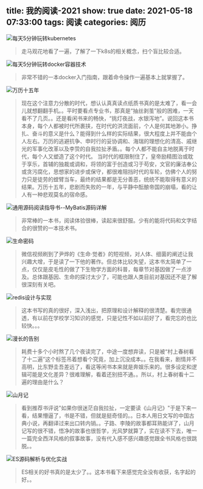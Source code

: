 title: 我的阅读-2021
show: true
date: 2021-05-18 07:33:00
tags: 阅读
categories: 阅历
---
![每天5分钟玩转kubernetes](https://img1.doubanio.com/view/subject/s/p/s29731157.jpg)
> 走马观花地看了一遍，了解了一下k8s的相关概念，扫个盲比较合适。

![每天5分钟玩转docker容器技术](https://img1.doubanio.com/view/subject/s/p/s29623609.jpg)
> 非常不错的一本docker入门指南，跟着命令操作一遍基本上就掌握了。

![万历十五年](https://img9.doubanio.com/view/subject/s/p/s1800355.jpg)
> 现在这个注意力分散的时代，想认认真真读点纸质书真的是太难了，看一会儿就想翻翻手机。。平时要看点专业书，那真是“抽丝剥茧”般的困难，一天看不了几页。。还是看闲书来的畅快，“挑灯夜战，水银泻地”。说回这本书本身，每个人都被时代所裹挟，在时代的洪流面前，个人是何其地渺小。挣扎、奋斗的意义是什么？能得到什么样的实际结果，很大程度上并不能由个人左右。万历的逃避抗争、申时行的妥协调和、海瑞的理想化的清高、戚继光的军事化改革以及李贽的自我拉扯矛盾。。每个人都不能自主地脱离于时代，每个人又塑造了这个时代。
当时代的框限制住了，皇帝励精图治或耽于享乐，首辅的独裁或调和，将领的富于创造或习于苟安，文官的廉洁奉公或贪污腐化，思想家的进步或保守，都很难阻挡时代的车轮，仿佛个人的努力只是徒劳的螳臂当车，最终的结果都是无分善恶，统统不能取得有意义的结果。万历十五年，悲剧而失败的一年，与平静中酝酿帝国的崩塌，看的让人有一种悲观莫名的宿命感。

![通用源码阅读指导书--MyBatis源码详解](https://img1.doubanio.com/view/subject/s/p/s33686459.jpg)
> 非常棒的一本书，阅读体验很棒，读起来很舒服。少有的能将代码和文字结合的很赞的一本技术书。

![生命密码](https://img2.doubanio.com/view/subject/s/public/s29912082.jpg)
> 微信视频刷到了尹烨的《生命·觉者》的短视频，对人体、细菌的阐述让我兴趣大增，于是读了一下他的著作。但总体比较失望，这本书太简单了一点，仅仅是皮毛性的做了下生物学方面的科普，每章节对基因做了一点涉及。总体跟基因、生命的探讨太少了，可能也跟人类目前对基因还不是了解很深刻有关吧。

![redis设计与实现](https://img1.doubanio.com/view/subject/s/p/s27297117.jpg)
> 这本书写的真的很好，深入浅出，把原理和设计解释的很清楚。看完很通透，有以前在学校学习知识的感觉，只是记性不如以前好了，看完忘的也比较快。。。

![漫长的告别](https://img2.doubanio.com/view/subject/s/p/s29860112.jpg)
> 耗费十多个小时熬了几个夜读完了，中途一度想弃读，只是被“村上春树看了十二遍”这个标签吊着想看个究竟，加上沉没成本。。在我看来，剧情并不高明，比东野圭吾差远了，看这等闲书本来就是奔娱乐来的。很多设定和逻辑可能是文化差异？很难理解，看着还别扭不通。。所以，村上春树看十二遍的理由是什么？

![山月记](https://img1.doubanio.com/view/subject/s/p/s30020978.jpg)
> 看到推荐书评说"如果你很迷茫自我拉扯，一定要读《山月记》"于是下来一看，结果懵逼了，书是不错，但就是挺奇怪的。。日本人用日文写的中国古典小说，再翻译过来出口转内销。。子路、李陵的故事都耳熟能详了，山月记写的很不错，悟净的故事也很哲学，光风梦就算了，实在读不下去，唯一一篇完全西洋风格的叙事故事，没有代入感不感兴趣感觉跟全书风格也很跳脱。。

![ES源码解析与优化实战](https://img1.doubanio.com/view/subject/s/p/s29931477.jpg)
> ES相关的好书真的是太少了。。这本书看下来感觉完全没有收获，名字起的好。。
